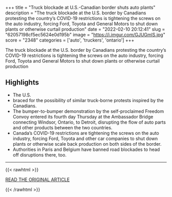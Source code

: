 +++
title = "Truck blockade at U.S.-Canadian border shuts auto plants"
description = "The truck blockade at the U.S. border by Canadians protesting the country’s COVID-19 restrictions is tightening the screws on the auto industry, forcing Ford, Toyota and General Motors to shut down plants or otherwise curtail production"
date = "2022-02-10 20:12:41"
slug = "62057198cf5ec5624e0d195b"
image = "https://i.imgur.com/GJUGmlS.jpg"
score = "2348"
categories = ['auto', 'truckers', 'ontario']
+++

The truck blockade at the U.S. border by Canadians protesting the country’s COVID-19 restrictions is tightening the screws on the auto industry, forcing Ford, Toyota and General Motors to shut down plants or otherwise curtail production

## Highlights

- The U.S.
- braced for the possibility of similar truck-borne protests inspired by the Canadians.
- The bumper-to-bumper demonstration by the self-proclaimed Freedom Convoy entered its fourth day Thursday at the Ambassador Bridge connecting Windsor, Ontario, to Detroit, disrupting the flow of auto parts and other products between the two countries.
- Canada’s COVID-19 restrictions are tightening the screws on the auto industry, forcing Ford, Toyota and other car companies to shut down plants or otherwise scale back production on both sides of the border.
- Authorities in Paris and Belgium have banned road blockades to head off disruptions there, too.

---

{{< rawhtml >}}
  <p class="article-category">
    <a target="_blank" href="https://abcnews.go.com/Health/wireStory/truck-blockade-us-canadian-border-shuts-auto-plants-82799596">READ THE ORIGINAL ARTICLE</a>
  </p>
{{< /rawhtml >}}
